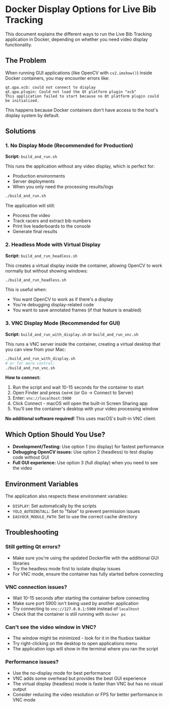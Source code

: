 # Docker Display Options for Live Bib Tracking

This document explains the different ways to run the Live Bib Tracking application in Docker, depending on whether you need video display functionality.

## The Problem

When running GUI applications (like OpenCV with `cv2.imshow()`) inside Docker containers, you may encounter errors like:

```
qt.qpa.xcb: could not connect to display
qt.qpa.plugin: Could not load the Qt platform plugin "xcb"
This application failed to start because no Qt platform plugin could be initialized.
```

This happens because Docker containers don't have access to the host's display system by default.

## Solutions

### 1. No Display Mode (Recommended for Production)

**Script:** `build_and_run.sh`

This runs the application without any video display, which is perfect for:
- Production environments
- Server deployments
- When you only need the processing results/logs

```bash
./build_and_run.sh
```

The application will still:
- Process the video
- Track racers and extract bib numbers
- Print live leaderboards to the console
- Generate final results

### 2. Headless Mode with Virtual Display

**Script:** `build_and_run_headless.sh`

This creates a virtual display inside the container, allowing OpenCV to work normally but without showing windows:

```bash
./build_and_run_headless.sh
```

This is useful when:
- You want OpenCV to work as if there's a display
- You're debugging display-related code
- You want to save annotated frames (if that feature is enabled)

### 3. VNC Display Mode (Recommended for GUI)

**Script:** `build_and_run_with_display.sh` or `build_and_run_vnc.sh`

This runs a VNC server inside the container, creating a virtual desktop that you can view from your Mac:

```bash
./build_and_run_with_display.sh
# or for more control:
./build_and_run_vnc.sh
```

**How to connect:**
1. Run the script and wait 10-15 seconds for the container to start
2. Open Finder and press `Cmd+K` (or Go → Connect to Server)
3. Enter: `vnc://localhost:5900`
4. Click Connect - macOS will open the built-in Screen Sharing app
5. You'll see the container's desktop with your video processing window

**No additional software required!** This uses macOS's built-in VNC client.

## Which Option Should You Use?

- **Development/Testing:** Use option 1 (no display) for fastest performance
- **Debugging OpenCV issues:** Use option 2 (headless) to test display code without GUI
- **Full GUI experience:** Use option 3 (full display) when you need to see the video

## Environment Variables

The application also respects these environment variables:
- `DISPLAY`: Set automatically by the scripts
- `YOLO_AUTOINSTALL`: Set to "false" to prevent permission issues
- `EASYOCR_MODULE_PATH`: Set to use the correct cache directory

## Troubleshooting

### Still getting Qt errors?
- Make sure you're using the updated Dockerfile with the additional GUI libraries
- Try the headless mode first to isolate display issues
- For VNC mode, ensure the container has fully started before connecting

### VNC connection issues?
- Wait 10-15 seconds after starting the container before connecting
- Make sure port 5900 isn't being used by another application
- Try connecting to `vnc://127.0.0.1:5900` instead of `localhost`
- Check that the container is still running with `docker ps`

### Can't see the video window in VNC?
- The window might be minimized - look for it in the fluxbox taskbar
- Try right-clicking on the desktop to open applications menu
- The application logs will show in the terminal where you ran the script

### Performance issues?
- Use the no-display mode for best performance
- VNC adds some overhead but provides the best GUI experience
- The virtual display (headless) mode is faster than VNC but has no visual output
- Consider reducing the video resolution or FPS for better performance in VNC mode
